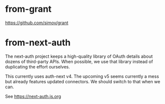 # from-grant

https://github.com/simov/grant

# from-next-auth

The next-auth project keeps a high-quality library of OAuth details about dozens
of third-party APIs. When possible, we use that library instead of duplicating
the effort ourselves.

This currently uses auth-next v4. The upcoming v5 seems currently a mess but
already features updated connectors. We should switch to that when we can.

See https://next-auth.js.org
